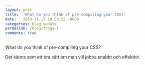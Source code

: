 ```yaml
---
layout: post
title:  "What do you think of pre-compiling your CSS?"
date:   2019-11-13 10:50:22 -0600
categories: blog update
permalink: /blog/fraga-1
comments: true
---
```


What do you think of pre-compiling your CSS?

Det känns som ett bra sätt om man vill jobba snabbt och effektivt.